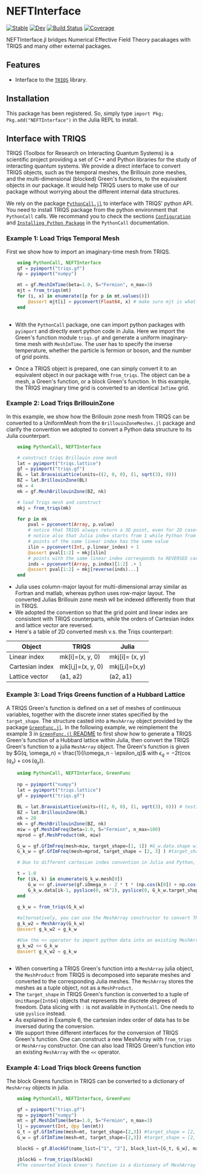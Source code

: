 # NEFTInterface

[![Stable](https://img.shields.io/badge/docs-stable-blue.svg)](https://numericaleft.github.io/NEFTInterface.jl/stable/)
[![Dev](https://img.shields.io/badge/docs-dev-blue.svg)](https://numericaleft.github.io/NEFTInterface.jl/dev/)
[![Build Status](https://github.com/numericaleft/NEFTInterface.jl/actions/workflows/CI.yml/badge.svg?branch=master)](https://github.com/numericaleft/NEFTInterface.jl/actions/workflows/CI.yml?query=branch%3Amaster)
[![Coverage](https://codecov.io/gh/numericaleft/NEFTInterface.jl/branch/main/graph/badge.svg)](https://codecov.io/gh/numericaleft/NEFTInterface.jl)

NEFTInterface.jl bridges Numerical Effective Field Theory pacakages with TRIQS and many other external packages.

## Features
 - Interface to the [`TRIQS`](https://triqs.github.io/) library.
 
## Installation
This package has been registered. So, simply type `import Pkg; Pkg.add("NEFTInterface")` in the Julia REPL to install.

## Interface with TRIQS

TRIQS (Toolbox for Research on Interacting Quantum Systems) is a scientific project providing a set of C++ and Python libraries for the study of interacting quantum systems. We provide a direct interface to convert TRIQS objects, such as the temporal meshes, the Brillouin zone meshes, and the  multi-dimensional (blocked) Green's functions, to the equivalent objects in our package. It would help TRIQS users to make use of our package without worrying about the different internal data structures.

We rely on the package [`PythonCall.jl`](https://github.com/cjdoris/PythonCall.jl) to interface with TRIQS' python API. You need to install TRIQS package from the python environment that `PythonCall` calls. We recommand you to check the sections [`Configuration`](https://cjdoris.github.io/PythonCall.jl/stable/pythoncall/#pythoncall-config) and [`Installing Python Package`](https://cjdoris.github.io/PythonCall.jl/stable/pythoncall/#python-deps) in the `PythonCall` documentation.

### Example 1: Load Triqs Temporal Mesh
First we show how to import an imaginary-time mesh from TRIQS.
```julia
    using PythonCall, NEFTInterface
    gf = pyimport("triqs.gf")
    np = pyimport("numpy")

    mt = gf.MeshImTime(beta=1.0, S="Fermion", n_max=3)
    mjt = from_triqs(mt)
    for (i, x) in enumerate([p for p in mt.values()])
        @assert mjt[i] ≈ pyconvert(Float64, x) # make sure mjt is what we want
    end
    
```
- With the `PythonCall` package, one can import python packages with `pyimport` and directly exert python code in Julia. Here we import the Green's function module `triqs.gf` and generate a uniform imaginary-time mesh with `MeshImTime`. The user has to specify the inverse temperature,  whether the particle is fermion or boson, and the number of grid points.

- Once a TRIQS object is prepared, one can simply convert it to an equivalent object in our package with `from_triqs`. The object can be a mesh, a Green's function, or a block Green's function. In this example, the TRIQS imaginary time grid is converted to an identical `ImTime` grid.

### Example 2: Load Triqs BrillouinZone

In this example, we show how the Brillouin zone mesh from TRIQS can be converted to a UniformMesh from the `BrillouinZoneMeshes.jl` package and clarify the convention we adopted to convert a Python data structure to its Julia counterpart.

```julia
    using PythonCall, NEFTInterface

    # construct triqs Brillouin zone mesh
    lat = pyimport("triqs.lattice")
    gf = pyimport("triqs.gf")
    BL = lat.BravaisLattice(units=((2, 0, 0), (1, sqrt(3), 0))) 
    BZ = lat.BrillouinZone(BL)
    nk = 4
    mk = gf.MeshBrillouinZone(BZ, nk)

    # load Triqs mesh and construct 
    mkj = from_triqs(mk)

    for p in mk
        pval = pyconvert(Array, p.value)
        # notice that TRIQS always return a 3D point, even for 2D case(where z is always 0)
        # notice also that Julia index starts from 1 while Python from 0
        # points of the same linear index has the same value
        ilin = pyconvert(Int, p.linear_index) + 1
        @assert pval[1:2] ≈ mkj[ilin]
        # points with the same linear index corresponds to REVERSED cartesian index
        inds = pyconvert(Array, p.index)[1:2] .+ 1
        @assert pval[1:2] ≈ mkj[reverse(inds)...]
    end
```

- Julia uses column-major layout for multi-dimensional array similar as Fortran and matlab, whereas python uses row-major layout. The converted Julias Brillouin zone mesh wll be indexed differently from that in TRIQS.
- We adopted the convention so that the grid point and linear index are consistent with TRIQS counterparts, while the orders of Cartesian index
and lattice vector are reversed.
- Here's a table of 2D converted mesh v.s. the Triqs counterpart:

| Object          | TRIQS             | Julia          |
| --------------- | ----------------- | -------------- |
| Linear index    | mk[i]=(x, y, 0)   | mkj[i]= (x, y) |
| Cartesian index | mk[i,j]=(x, y, 0) | mkj[j,i]=(x,y) |
| Lattice vector  | (a1, a2)          | (a2, a1)       |

### Example 3: Load Triqs Greens function of a Hubbard Lattice

A TRIQS Green's function is defined on a set of meshes of continuous variables, together with the discrete inner states specified by the `target_shape`. The structure casted into a `MeshArray` object provided by the package [`GreenFunc.jl`](https://github.com/numericalEFT/GreenFunc.jl). In the following example, we reimplement the example 3 in [`GreenFunc.jl` README](https://github.com/numericalEFT/GreenFunc.jl) to first show how to generate a TRIQS Green's function of a Hubbard lattice within Julia, then convert the TRIQS Green's function to a julia `MeshArray` object. The Green's function is given by $G(q, \omega_n) = \frac{1}{i\omega_n - \epsilon_q}$ with $\epsilon_q = -2t(\cos(q_x)+\cos(q_y))$. 

```julia
    using PythonCall, NEFTInterface, GreenFunc
    
    np = pyimport("numpy")
    lat = pyimport("triqs.lattice")
    gf = pyimport("triqs.gf")
    
    BL = lat.BravaisLattice(units=((2, 0, 0), (1, sqrt(3), 0))) # testing with a triangular lattice so that exchanged index makes a difference
    BZ = lat.BrillouinZone(BL)
    nk = 20
    mk = gf.MeshBrillouinZone(BZ, nk)
    miw = gf.MeshImFreq(beta=1.0, S="Fermion", n_max=100)
    mprod = gf.MeshProduct(mk, miw)

    G_w = gf.GfImFreq(mesh=miw, target_shape=[1, 1]) #G_w.data.shape will be [201, 1, 1]
    G_k_w = gf.GfImFreq(mesh=mprod, target_shape = [2, 3] ) #target_shape = [2, 3] --> innerstate = [3, 2]

    # Due to different cartesian index convention in Julia and Python, the data g_k_w[n, m, iw, ik] corresponds to G_k_w.data[ik-1, iw-1, m-1, n-1])

    t = 1.0
    for (ik, k) in enumerate(G_k_w.mesh[0])
        G_w << gf.inverse(gf.iOmega_n - 2 * t * (np.cos(k[0]) + np.cos(k[1])))
        G_k_w.data[ik-1, pyslice(0, nk^2), pyslice(0, G_k_w.target_shape[0]) , pyslice(0,G_k_w.target_shape[1])] = G_w.data[pyslice(0, nk^2), pyslice(0, G_w.target_shape[0]) , pyslice(0,G_w.target_shape[1])] #pyslice = :      
    end

    g_k_w = from_triqs(G_k_w)
    
    #alternatively, you can use the MeshArray constructor to convert TRIQS Green's function to a MeshArray
    g_k_w2 = MeshArray(G_k_w) 
    @assert g_k_w2 ≈ g_k_w

    #Use the << operator to import python data into an existing MeshArray 
    g_k_w2 << G_k_w
    @assert g_k_w2 ≈ g_k_w
    
```
- When converting a TRIQS Green's function into a `MeshArray` julia object, the `MeshProduct` from TRIQS is decomposed into separate meshes and converted to the corresponding Julia meshes. The `MeshArray` stores the meshes as a tuple object, not as a `MeshProduct`.
- The `target_shape` in TRIQS Green's function is converted to a tuple of `UnitRange{Int64}` objects that represents the discrete degrees of freedom. Data slicing with `:` is not available in `PythonCall`. One needs to use `pyslice` instead.
- As explained in Example 6, the cartesian index order of data has to be inversed during the conversion.
- We support three different interfaces for the conversion of TRIQS Green's function. One can construct a new MeshArray with `from_triqs` or `MeshArray` constructor. One can also load TRIQS Green's function into an existing `MeshArray` with the `<<` operator.

### Example 4: Load Triqs block Greens function

The block Greens function in TRIQS can be converted to a dictionary of `MeshArray` objects in julia. 

```julia
    using PythonCall, NEFTInterface, GreenFunc

    gf = pyimport("triqs.gf")
    np = pyimport("numpy")
    mt = gf.MeshImTime(beta=1.0, S="Fermion", n_max=3)
    lj = pyconvert(Int, @py len(mt))
    G_t = gf.GfImTime(mesh=mt, target_shape=[2,3]) #target_shape = [2, 3] --> innerstate = [3, 2]
    G_w = gf.GfImTime(mesh=mt, target_shape=[2,3]) #target_shape = [2, 3] --> innerstate = [3, 2]

    blockG = gf.BlockGf(name_list=["1", "2"], block_list=[G_t, G_w], make_copies=false)

    jblockG = from_triqs(blockG) 
    #The converted block Green's function is a dictionary of MeshArray corresponding to TRIQS block Green's function. The mapping between them is: jblockG["name"][i1, i2, t] = blockG["name"].data[t-1, i2-1, i1-1]

```